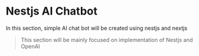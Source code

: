 # Nestjs AI Chatbot

In this section, simple AI chat bot will be created using nestjs and nextjs

> This section will be mainly focused on implementation of Nestjs and OpenAI

